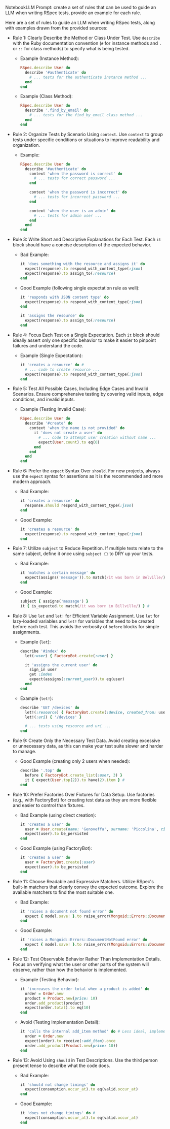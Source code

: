 NotebookLLM Prompt: create a set of rules that can be used to guide an LLM when writing RSpec tests, provide an example for each rule.

Here are a set of rules to guide an LLM when writing RSpec tests, along with examples drawn from the provided sources:

- Rule 1: Clearly Describe the Method or Class Under Test. Use `describe` with the Ruby documentation convention (`#` for instance methods and `.` or `::` for class methods) to specify what is being tested.

  - Example (Instance Method):

    ```ruby
    RSpec.describe User do
      describe '#authenticate' do
        # ... tests for the authenticate instance method ...
      end
    end
    ```

  - Example (Class Method):
    ```ruby
    RSpec.describe User do
      describe '.find_by_email' do
        # ... tests for the find_by_email class method ...
      end
    end
    ```

- Rule 2: Organize Tests by Scenario Using `context`. Use `context` to group tests under specific conditions or situations to improve readability and organization.

  - Example:

    ```ruby
    RSpec.describe User do
      describe '#authenticate' do
        context 'when the password is correct' do
          # ... tests for correct password ...
        end

        context 'when the password is incorrect' do
          # ... tests for incorrect password ...
        end

        context 'when the user is an admin' do
          # ... tests for admin user ...
        end
      end
    end
    ```

- Rule 3: Write Short and Descriptive Explanations for Each Test. Each `it` block should have a concise description of the expected behavior.

  - Bad Example:

    ```ruby
    it 'does something with the resource and assigns it' do
      expect(response).to respond_with_content_type(:json)
      expect(response).to assign_to(:resource)
    end
    ```

  - Good Example (following single expectation rule as well):

    ```ruby
    it 'responds with JSON content type' do
      expect(response).to respond_with_content_type(:json)
    end

    it 'assigns the resource' do
      expect(response).to assign_to(:resource)
    end
    ```

- Rule 4: Focus Each Test on a Single Expectation. Each `it` block should ideally assert only one specific behavior to make it easier to pinpoint failures and understand the code.

  - Example (Single Expectation):
    ```ruby
    it 'creates a resource' do #
      # ... code to create resource ...
      expect(response).to respond_with_content_type(:json)
    end
    ```

- Rule 5: Test All Possible Cases, Including Edge Cases and Invalid Scenarios. Ensure comprehensive testing by covering valid inputs, edge conditions, and invalid inputs.

  - Example (Testing Invalid Case):
    ```ruby
    RSpec.describe User do
      describe '#create' do
        context 'when the name is not provided' do
          it 'does not create a user' do
            # ... code to attempt user creation without name ...
            expect(User.count).to eq(0)
          end
        end
      end
    end
    ```

- Rule 6: Prefer the `expect` Syntax Over `should`. For new projects, always use the `expect` syntax for assertions as it is the recommended and more modern approach.

  - Bad Example:

    ```ruby
    it 'creates a resource' do
      response.should respond_with_content_type(:json)
    end
    ```

  - Good Example:
    ```ruby
    it 'creates a resource' do
      expect(response).to respond_with_content_type(:json)
    end
    ```

- Rule 7: Utilize `subject` to Reduce Repetition. If multiple tests relate to the same subject, define it once using `subject {}` to DRY up your tests.

  - Bad Example:

    ```ruby
    it 'matches a certain message' do
      expect(assigns('message')).to match(/it was born in Belville/)
    end
    ```

  - Good Example:
    ```ruby
    subject { assigns('message') }
    it { is_expected.to match(/it was born in Billville/) } #
    ```

- Rule 8: Use `let` and `let!` for Efficient Variable Assignment. Use `let` for lazy-loaded variables and `let!` for variables that need to be created before each test. This avoids the verbosity of `before` blocks for simple assignments.

  - Example (`let`):

    ```ruby
    describe '#index' do
      let(:user) { FactoryBot.create(:user) }

      it 'assigns the current user' do
        sign_in user
        get :index
        expect(assigns(:current_user)).to eq(user)
      end
    end
    ```

  - Example (`let!`):

    ```ruby
    describe 'GET /devices' do
      let!(:resource) { FactoryBot.create(:device, created_from: user.id) } #
      let!(:uri) { '/devices' }

      # ... tests using resource and uri ...
    end
    ```

- Rule 9: Create Only the Necessary Test Data. Avoid creating excessive or unnecessary data, as this can make your test suite slower and harder to manage.

  - Good Example (creating only 2 users when needed):
    ```ruby
    describe '.top' do
      before { FactoryBot.create_list(:user, 3) }
      it { expect(User.top(2)).to have(2).item } #
    end
    ```

- Rule 10: Prefer Factories Over Fixtures for Data Setup. Use factories (e.g., with FactoryBot) for creating test data as they are more flexible and easier to control than fixtures.

  - Bad Example (using direct creation):

    ```ruby
    it 'creates a user' do
      user = User.create(name: 'Genoveffa', surname: 'Piccolina', city: 'Billyville', birth: '17 Agoust 1982', active: true)
      expect(user).to be_persisted
    end
    ```

  - Good Example (using FactoryBot):
    ```ruby
    it 'creates a user' do
      user = FactoryBot.create(:user)
      expect(user).to be_persisted
    end
    ```

- Rule 11: Choose Readable and Expressive Matchers. Utilize RSpec's built-in matchers that clearly convey the expected outcome. Explore the available matchers to find the most suitable one.

  - Bad Example:

    ```ruby
    it 'raises a document not found error' do
      expect { model.save! }.to raise_error(Mongoid::Errors::DocumentNotFound) #
    end
    ```

  - Good Example:
    ```ruby
    it 'raises a Mongoid::Errors::DocumentNotFound error' do
      expect { model.save! }.to raise_error(Mongoid::Errors::DocumentNotFound) #
    end
    ```

- Rule 12: Test Observable Behavior Rather Than Implementation Details. Focus on verifying what the user or other parts of the system will observe, rather than how the behavior is implemented.

  - Example (Testing Behavior):

    ```ruby
    it 'increases the order total when a product is added' do
      order = Order.new
      product = Product.new(price: 10)
      order.add_product(product)
      expect(order.total).to eq(10)
    end
    ```

  - Avoid (Testing Implementation Detail):
    ```ruby
    it 'calls the internal add_item method' do # Less ideal, implementation-focused
      order = Order.new
      expect(order).to receive(:add_item).once
      order.add_product(Product.new(price: 10))
    end
    ```

- Rule 13: Avoid Using `should` in Test Descriptions. Use the third person present tense to describe what the code does.

  - Bad Example:

    ```ruby
    it 'should not change timings' do
      expect(consumption.occur_at).to eq(valid.occur_at)
    end
    ```

  - Good Example:
    ```ruby
    it 'does not change timings' do #
      expect(consumption.occur_at).to eq(valid.occur_at)
    end
    ```
